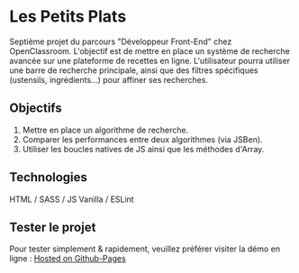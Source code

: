 # Les Petits Plats

Septième projet du parcours "Développeur Front-End" chez OpenClassroom. L'objectif est de mettre en place un système de recherche avancée sur une plateforme de recettes en ligne. L'utilisateur pourra utiliser une barre de recherche principale, ainsi que des filtres spécifiques (ustensils, ingrédients...) pour affiner ses recherches.

## Objectifs

1. Mettre en place un algorithme de recherche.
2. Comparer les performances entre deux algorithmes (via JSBen).
3. Utiliser les boucles natives de JS ainsi que les méthodes d'Array.

## Technologies

HTML / SASS / JS Vanilla / ESLint

## Tester le projet

Pour tester simplement & rapidement, veuillez préférer visiter la démo en ligne : [Hosted on Github-Pages](https://xavhm.github.io/XavierHernandez_7_10042022/) <br>
